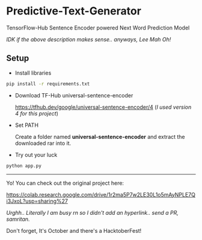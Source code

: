 # Predictive-Text-Generator
TensorFlow-Hub Sentence Encoder powered Next Word Prediction Model 

_IDK if the above description makes sense.. anyways, Lee Mah Oh!_

## Setup
- Install libraries
```bash
pip install -r requirements.txt
```
- Download TF-Hub universal-sentence-encoder

  https://tfhub.dev/google/universal-sentence-encoder/4
(_I used version 4 for this project_)

- Set PATH
  
  Create a folder named **universal-sentence-encoder** and extract the downloaded rar into it.

- Try out your luck
```bash
python app.py
```
---------
Yo! You can check out the original project here:

  https://colab.research.google.com/drive/1r2ma5P7w2LE30L1o5mAyNPLE7Qi3JxoL?usp=sharing%27


_Urghh.. Literally I am busy rn so I didn't add an hyperlink.. send a PR, samritan._


Don't forget, It's October and there's a HacktoberFest!
